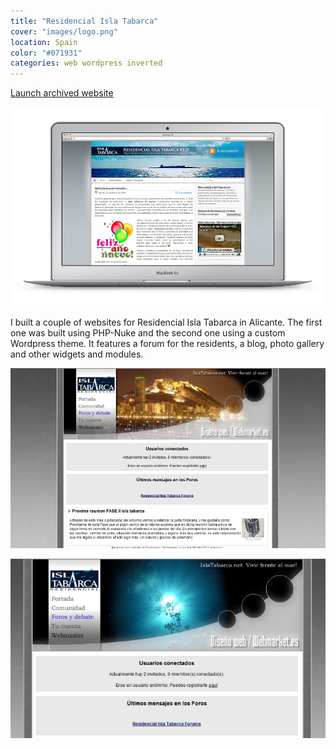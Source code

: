 ```yaml
---
title: "Residencial Isla Tabarca"
cover: "images/logo.png"
location: Spain
color: "#071931"
categories: web wordpress inverted
---
```


<p class="align-center">
<a class="btn" href="http://islatabarca.herokuapp.com" target="_blank">Launch archived website</a>
</p>

![](./images/1.jpg)

I built a couple of websites for Residencial Isla Tabarca in Alicante. The first one was built using PHP-Nuke and the second one using a custom Wordpress theme. It features a forum for the residents, a blog, photo gallery and other widgets and modules.

![](./images/2.jpg)

![](./images/3.jpg)

